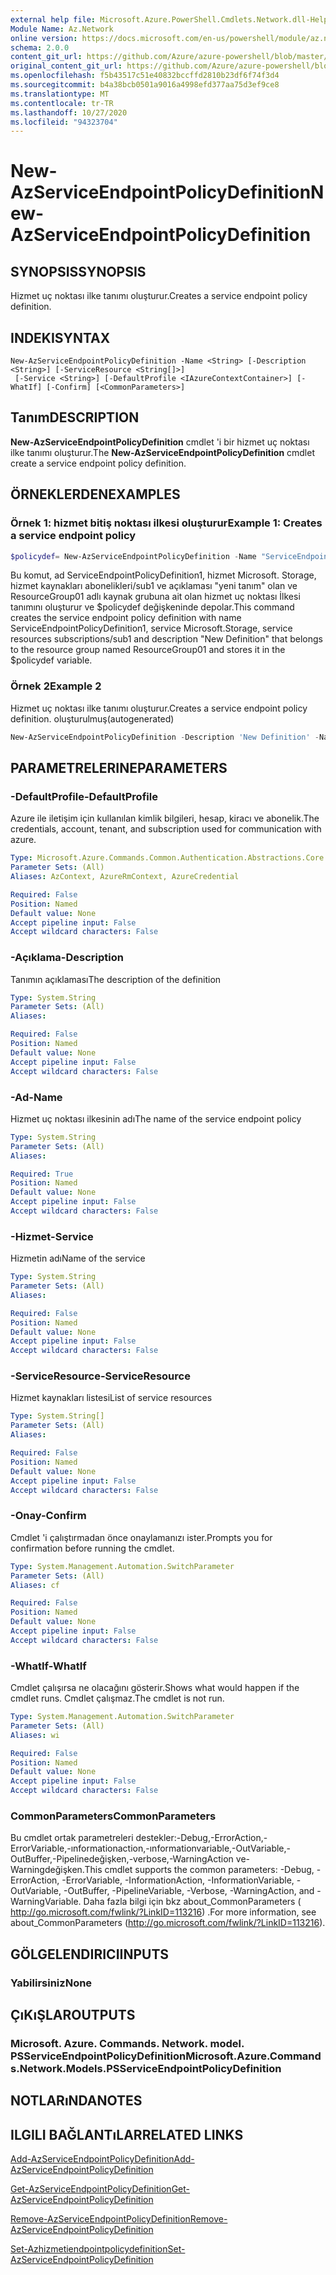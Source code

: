 ```yaml
---
external help file: Microsoft.Azure.PowerShell.Cmdlets.Network.dll-Help.xml
Module Name: Az.Network
online version: https://docs.microsoft.com/en-us/powershell/module/az.network/new-azserviceendpointpolicydefinition
schema: 2.0.0
content_git_url: https://github.com/Azure/azure-powershell/blob/master/src/Network/Network/help/New-AzServiceEndpointPolicyDefinition.md
original_content_git_url: https://github.com/Azure/azure-powershell/blob/master/src/Network/Network/help/New-AzServiceEndpointPolicyDefinition.md
ms.openlocfilehash: f5b43517c51e40832bccffd2810b23df6f74f3d4
ms.sourcegitcommit: b4a38bcb0501a9016a4998efd377aa75d3ef9ce8
ms.translationtype: MT
ms.contentlocale: tr-TR
ms.lasthandoff: 10/27/2020
ms.locfileid: "94323704"
---
```

# <span data-ttu-id="4751e-101">New-AzServiceEndpointPolicyDefinition</span><span class="sxs-lookup"><span data-stu-id="4751e-101">New-AzServiceEndpointPolicyDefinition</span></span>

## <span data-ttu-id="4751e-102">SYNOPSIS</span><span class="sxs-lookup"><span data-stu-id="4751e-102">SYNOPSIS</span></span>
<span data-ttu-id="4751e-103">Hizmet uç noktası ilke tanımı oluşturur.</span><span class="sxs-lookup"><span data-stu-id="4751e-103">Creates a service endpoint policy definition.</span></span>

## <span data-ttu-id="4751e-104">INDEKI</span><span class="sxs-lookup"><span data-stu-id="4751e-104">SYNTAX</span></span>

```
New-AzServiceEndpointPolicyDefinition -Name <String> [-Description <String>] [-ServiceResource <String[]>]
 [-Service <String>] [-DefaultProfile <IAzureContextContainer>] [-WhatIf] [-Confirm] [<CommonParameters>]
```

## <span data-ttu-id="4751e-105">Tanım</span><span class="sxs-lookup"><span data-stu-id="4751e-105">DESCRIPTION</span></span>
<span data-ttu-id="4751e-106">**New-AzServiceEndpointPolicyDefinition** cmdlet 'i bir hizmet uç noktası ilke tanımı oluşturur.</span><span class="sxs-lookup"><span data-stu-id="4751e-106">The **New-AzServiceEndpointPolicyDefinition** cmdlet create a service endpoint policy definition.</span></span>

## <span data-ttu-id="4751e-107">ÖRNEKLERDEN</span><span class="sxs-lookup"><span data-stu-id="4751e-107">EXAMPLES</span></span>

### <span data-ttu-id="4751e-108">Örnek 1: hizmet bitiş noktası ilkesi oluşturur</span><span class="sxs-lookup"><span data-stu-id="4751e-108">Example 1: Creates a service endpoint policy</span></span>
```powershell
$policydef= New-AzServiceEndpointPolicyDefinition -Name "ServiceEndpointPolicyDefinition1" -ResourceGroupName "ResourceGroup01" -Service "Microsoft.Storage" -ServiceResources "subscriptions/sub1" -Description "New Definition"
```

<span data-ttu-id="4751e-109">Bu komut, ad ServiceEndpointPolicyDefinition1, hizmet Microsoft. Storage, hizmet kaynakları abonelikleri/sub1 ve açıklaması "yeni tanım" olan ve ResourceGroup01 adlı kaynak grubuna ait olan hizmet uç noktası İlkesi tanımını oluşturur ve $policydef değişkeninde depolar.</span><span class="sxs-lookup"><span data-stu-id="4751e-109">This command creates the service endpoint policy definition with name ServiceEndpointPolicyDefinition1,  service Microsoft.Storage, service resources subscriptions/sub1 and description "New Definition" that belongs to the resource group named ResourceGroup01 and stores it in the $policydef variable.</span></span>

### <span data-ttu-id="4751e-110">Örnek 2</span><span class="sxs-lookup"><span data-stu-id="4751e-110">Example 2</span></span>

<span data-ttu-id="4751e-111">Hizmet uç noktası ilke tanımı oluşturur.</span><span class="sxs-lookup"><span data-stu-id="4751e-111">Creates a service endpoint policy definition.</span></span> <span data-ttu-id="4751e-112">oluşturulmuş</span><span class="sxs-lookup"><span data-stu-id="4751e-112">(autogenerated)</span></span>

<!-- Aladdin Generated Example -->
```powershell
New-AzServiceEndpointPolicyDefinition -Description 'New Definition' -Name 'ServiceEndpointPolicyDefinition1' -Service 'Microsoft.Storage' -ServiceResource <String[]>
```

## <span data-ttu-id="4751e-113">PARAMETRELERINE</span><span class="sxs-lookup"><span data-stu-id="4751e-113">PARAMETERS</span></span>

### <span data-ttu-id="4751e-114">-DefaultProfile</span><span class="sxs-lookup"><span data-stu-id="4751e-114">-DefaultProfile</span></span>
<span data-ttu-id="4751e-115">Azure ile iletişim için kullanılan kimlik bilgileri, hesap, kiracı ve abonelik.</span><span class="sxs-lookup"><span data-stu-id="4751e-115">The credentials, account, tenant, and subscription used for communication with azure.</span></span>

```yaml
Type: Microsoft.Azure.Commands.Common.Authentication.Abstractions.Core.IAzureContextContainer
Parameter Sets: (All)
Aliases: AzContext, AzureRmContext, AzureCredential

Required: False
Position: Named
Default value: None
Accept pipeline input: False
Accept wildcard characters: False
```

### <span data-ttu-id="4751e-116">-Açıklama</span><span class="sxs-lookup"><span data-stu-id="4751e-116">-Description</span></span>
<span data-ttu-id="4751e-117">Tanımın açıklaması</span><span class="sxs-lookup"><span data-stu-id="4751e-117">The description of the definition</span></span>

```yaml
Type: System.String
Parameter Sets: (All)
Aliases:

Required: False
Position: Named
Default value: None
Accept pipeline input: False
Accept wildcard characters: False
```

### <span data-ttu-id="4751e-118">-Ad</span><span class="sxs-lookup"><span data-stu-id="4751e-118">-Name</span></span>
<span data-ttu-id="4751e-119">Hizmet uç noktası ilkesinin adı</span><span class="sxs-lookup"><span data-stu-id="4751e-119">The name of the service endpoint policy</span></span>

```yaml
Type: System.String
Parameter Sets: (All)
Aliases:

Required: True
Position: Named
Default value: None
Accept pipeline input: False
Accept wildcard characters: False
```

### <span data-ttu-id="4751e-120">-Hizmet</span><span class="sxs-lookup"><span data-stu-id="4751e-120">-Service</span></span>
<span data-ttu-id="4751e-121">Hizmetin adı</span><span class="sxs-lookup"><span data-stu-id="4751e-121">Name of the service</span></span>

```yaml
Type: System.String
Parameter Sets: (All)
Aliases:

Required: False
Position: Named
Default value: None
Accept pipeline input: False
Accept wildcard characters: False
```

### <span data-ttu-id="4751e-122">-ServiceResource</span><span class="sxs-lookup"><span data-stu-id="4751e-122">-ServiceResource</span></span>
<span data-ttu-id="4751e-123">Hizmet kaynakları listesi</span><span class="sxs-lookup"><span data-stu-id="4751e-123">List of service resources</span></span>

```yaml
Type: System.String[]
Parameter Sets: (All)
Aliases:

Required: False
Position: Named
Default value: None
Accept pipeline input: False
Accept wildcard characters: False
```

### <span data-ttu-id="4751e-124">-Onay</span><span class="sxs-lookup"><span data-stu-id="4751e-124">-Confirm</span></span>
<span data-ttu-id="4751e-125">Cmdlet 'i çalıştırmadan önce onaylamanızı ister.</span><span class="sxs-lookup"><span data-stu-id="4751e-125">Prompts you for confirmation before running the cmdlet.</span></span>

```yaml
Type: System.Management.Automation.SwitchParameter
Parameter Sets: (All)
Aliases: cf

Required: False
Position: Named
Default value: None
Accept pipeline input: False
Accept wildcard characters: False
```

### <span data-ttu-id="4751e-126">-WhatIf</span><span class="sxs-lookup"><span data-stu-id="4751e-126">-WhatIf</span></span>
<span data-ttu-id="4751e-127">Cmdlet çalışırsa ne olacağını gösterir.</span><span class="sxs-lookup"><span data-stu-id="4751e-127">Shows what would happen if the cmdlet runs.</span></span> <span data-ttu-id="4751e-128">Cmdlet çalışmaz.</span><span class="sxs-lookup"><span data-stu-id="4751e-128">The cmdlet is not run.</span></span>

```yaml
Type: System.Management.Automation.SwitchParameter
Parameter Sets: (All)
Aliases: wi

Required: False
Position: Named
Default value: None
Accept pipeline input: False
Accept wildcard characters: False
```

### <span data-ttu-id="4751e-129">CommonParameters</span><span class="sxs-lookup"><span data-stu-id="4751e-129">CommonParameters</span></span>
<span data-ttu-id="4751e-130">Bu cmdlet ortak parametreleri destekler:-Debug,-ErrorAction,-ErrorVariable,-ınformationaction,-ınformationvariable,-OutVariable,-OutBuffer,-Pipelinedeğişken,-verbose,-WarningAction ve-Warningdeğişken.</span><span class="sxs-lookup"><span data-stu-id="4751e-130">This cmdlet supports the common parameters: -Debug, -ErrorAction, -ErrorVariable, -InformationAction, -InformationVariable, -OutVariable, -OutBuffer, -PipelineVariable, -Verbose, -WarningAction, and -WarningVariable.</span></span> <span data-ttu-id="4751e-131">Daha fazla bilgi için bkz about_CommonParameters ( http://go.microsoft.com/fwlink/?LinkID=113216) .</span><span class="sxs-lookup"><span data-stu-id="4751e-131">For more information, see about_CommonParameters (http://go.microsoft.com/fwlink/?LinkID=113216).</span></span>

## <span data-ttu-id="4751e-132">GÖLGELENDIRICI</span><span class="sxs-lookup"><span data-stu-id="4751e-132">INPUTS</span></span>

### <span data-ttu-id="4751e-133">Yabilirsiniz</span><span class="sxs-lookup"><span data-stu-id="4751e-133">None</span></span>

## <span data-ttu-id="4751e-134">ÇıKıŞLAR</span><span class="sxs-lookup"><span data-stu-id="4751e-134">OUTPUTS</span></span>

### <span data-ttu-id="4751e-135">Microsoft. Azure. Commands. Network. model. PSServiceEndpointPolicyDefinition</span><span class="sxs-lookup"><span data-stu-id="4751e-135">Microsoft.Azure.Commands.Network.Models.PSServiceEndpointPolicyDefinition</span></span>

## <span data-ttu-id="4751e-136">NOTLARıNDA</span><span class="sxs-lookup"><span data-stu-id="4751e-136">NOTES</span></span>

## <span data-ttu-id="4751e-137">ILGILI BAĞLANTıLAR</span><span class="sxs-lookup"><span data-stu-id="4751e-137">RELATED LINKS</span></span>

[<span data-ttu-id="4751e-138">Add-AzServiceEndpointPolicyDefinition</span><span class="sxs-lookup"><span data-stu-id="4751e-138">Add-AzServiceEndpointPolicyDefinition</span></span>](./Add-AzServiceEndpointPolicyDefinition.md)

[<span data-ttu-id="4751e-139">Get-AzServiceEndpointPolicyDefinition</span><span class="sxs-lookup"><span data-stu-id="4751e-139">Get-AzServiceEndpointPolicyDefinition</span></span>](./Get-AzServiceEndpointPolicyDefinition.md)

[<span data-ttu-id="4751e-140">Remove-AzServiceEndpointPolicyDefinition</span><span class="sxs-lookup"><span data-stu-id="4751e-140">Remove-AzServiceEndpointPolicyDefinition</span></span>](./Remove-AzServiceEndpointPolicyDefinition.md)

[<span data-ttu-id="4751e-141">Set-Azhizmetiendpointpolicydefinition</span><span class="sxs-lookup"><span data-stu-id="4751e-141">Set-AzServiceEndpointPolicyDefinition</span></span>](./Set-AzServiceEndpointPolicyDefinition.md)
